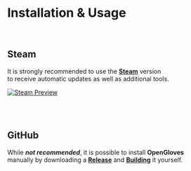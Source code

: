 
# Installation & Usage

<br>

## Steam

It is strongly recommended to use the **[Steam]** version <br>
to receive automatic updates as well as additional tools.

[![Steam Preview]][Steam]

<br>
<br>

## GitHub

While ***not recommended***, it is possible to install **OpenGloves** <br>
manually by downloading a **[Release]** and **[Building]** it yourself.

<br>


<!----------------------------------------------------------------------------->

[Steam]: https://store.steampowered.com/app/1574050/OpenGloves
[Steam Preview]: https://cdn.discordapp.com/attachments/790676300552994826/845412304219537439/openglovessteam.png

[Release]: https://github.com/LucidVR/opengloves-driver/releases
[Building]: Building.md

